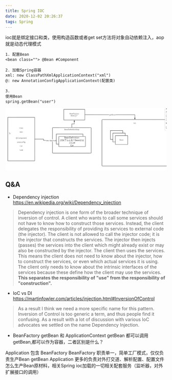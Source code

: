 ```yaml
---
title: Spring IOC
date: 2020-12-02 20:26:37
tags: Spring
---
```


ioc就是绑定接口和类，使用构造函数或者get set方法将对象自动依赖注入，aop就是动态代理模式
```
1. 配置Bean
<bean class=""> @Bean #Component

2. 加载Spring容器
xml: new ClassPathXmlApplicationContext("xml")
@: new AnnotationConfigApplicationContext(配置类)

3.
使用Bean
spring.getBean("user")
```
![](/images/spring_ioc/init.png)


## Q&A
- Dependency injection
https://en.wikipedia.org/wiki/Dependency_injection
>Dependency injection is one form of the broader technique of inversion of control. A client who wants to call some services should not have to know how to construct those services. Instead, the client delegates the responsibility of providing its services to external code (the injector). The client is not allowed to call the injector code; it is the injector that constructs the services. The injector then injects (passes) the services into the client which might already exist or may also be constructed by the injector. The client then uses the services. This means the client does not need to know about the injector, how to construct the services, or even which actual services it is using. The client only needs to know about the intrinsic interfaces of the services because these define how the client may use the services. **This separates the responsibility of "use" from the responsibility of "construction".**

- IoC vs DI
https://martinfowler.com/articles/injection.html#InversionOfControl
>As a result I think we need a more specific name for this pattern. Inversion of Control is too generic a term, and thus people find it confusing. As a result with a lot of discussion with various IoC advocates we settled on the name Dependency Injection.

- BeanFactory getBean 和 ApplicationContext getBean 都可以调用getBean,都可以作为容器，二者区别是什么？

Application 包含 BeanFactory 
BeanFactory 职责单一，简单工厂模式，仅仅负责生产Bean getBean
Application 更多的负责对外打交道、解析配置、配置文件怎么生产Bean原材料，相关Spring ioc加载的一切相关配套服务（监听器，对外扩展接口的调用）